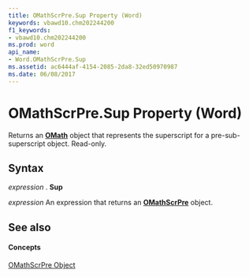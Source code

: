 ```yaml
---
title: OMathScrPre.Sup Property (Word)
keywords: vbawd10.chm202244200
f1_keywords:
- vbawd10.chm202244200
ms.prod: word
api_name:
- Word.OMathScrPre.Sup
ms.assetid: ac6444af-4154-2085-2da8-32ed50970987
ms.date: 06/08/2017
---
```



# OMathScrPre.Sup Property (Word)

Returns an  **[OMath](omath-object-word.md)** object that represents the superscript for a pre-sub-superscript object. Read-only.


## Syntax

 _expression_ . **Sup**

 _expression_ An expression that returns an **[OMathScrPre](omathscrpre-object-word.md)** object.


## See also


#### Concepts


[OMathScrPre Object](omathscrpre-object-word.md)

